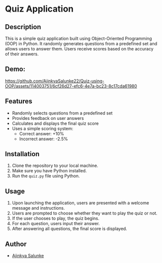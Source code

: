 # Quiz Application

## Description
This is a simple quiz application built using Object-Oriented Programming (OOP) in Python. It randomly generates questions from a predefined set and allows users to answer them. Users receive scores based on the accuracy of their answers.

## Demo:

https://github.com/AjinkyaSalunke22/Quiz-using-OOP/assets/114003751/6cf26d27-efc6-4e7a-bc23-8c17cda61980


## Features
- Randomly selects questions from a predefined set
- Provides feedback on user answers
- Calculates and displays the final quiz score
- Uses a simple scoring system:
  - Correct answer: +10%
  - Incorrect answer: -2.5%

## Installation
1. Clone the repository to your local machine.
2. Make sure you have Python installed.
3. Run the `quiz.py` file using Python.

## Usage
1. Upon launching the application, users are presented with a welcome message and instructions.
2. Users are prompted to choose whether they want to play the quiz or not.
3. If the user chooses to play, the quiz begins.
4. For each question, users input their answer.
5. After answering all questions, the final score is displayed.

## Author
- [Ajinkya Salunke](https://github.com/AjinkyaSalunke22)
